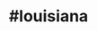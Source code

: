 ---
title: "#louisiana"
hashtag: "louisiana"
tags:
  - States I have visited
  - State
  - United States
---